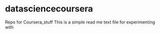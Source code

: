 # datasciencecoursera
Repo for Coursera_stuff
This is a simple read me text file for experimenting with
